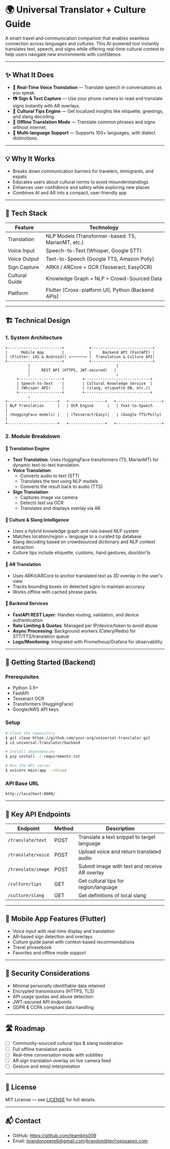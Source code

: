 # 🌍 Universal Translator + Culture Guide

A smart travel and communication companion that enables seamless connection across languages and cultures. This AI-powered tool instantly translates text, speech, and signs while offering real-time cultural context to help users navigate new environments with confidence.

---

## ✨ What It Does

- 🎤 **Real-Time Voice Translation** — Translate speech in conversations as you speak.
- 📷 **Sign & Text Capture** — Use your phone camera to read and translate signs instantly with AR overlays.
- 🧠 **Cultural Tips Engine** — Get localized insights like etiquette, greetings, and slang decoding.
- 🧾 **Offline Translation Mode** — Translate common phrases and signs without internet.
- 🔄 **Multi-language Support** — Supports 100+ languages, with dialect distinctions.

---

## 💡 Why It Works

- Breaks down communication barriers for travelers, immigrants, and expats
- Educates users about cultural norms to avoid misunderstandings
- Enhances user confidence and safety while exploring new places
- Combines AI and AR into a compact, user-friendly app

---

## 🧪 Tech Stack

| Feature | Technology |
|--------|-------------|
| Translation | NLP Models (Transformer-based: T5, MarianMT, etc.) |
| Voice Input | Speech-to-Text (Whisper, Google STT) |
| Voice Output | Text-to-Speech (Google TTS, Amazon Polly) |
| Sign Capture | ARKit / ARCore + OCR (Tesseract, EasyOCR) |
| Cultural Guide | Knowledge Graph + NLP + Crowd-Sourced Data |
| Platform | Flutter (Cross-platform UI), Python (Backend APIs) |

---

## 🏗️ Technical Design

### 1. System Architecture

```
+------------------------+           +---------------------------+
|      Mobile App        |           |     Backend API (FastAPI) |
| (Flutter: iOS & Android)| ←──────→ |  Translation & Culture API|
+------------------------+           +---------------------------+
          |                                      |
          |     REST API (HTTPS, JWT-secured)   |
          |                                      ↓
     +-------------------+        +-----------------------------+
     | Speech-to-Text    |        | Cultural Knowledge Service  |
     | (Whisper API)     |        | (slang, etiquette DB, etc.)|
     +-------------------+        +-----------------------------+
          ↓
+----------------------+   +----------------+   +--------------------+
| NLP Translation      |   | OCR Engine      |   | Text-to-Speech     |
| (HuggingFace models) |   | (Tesseract/Easy)|   | (Google TTS/Polly) |
+----------------------+   +----------------+   +--------------------+
```

### 2. Module Breakdown

#### 🔄 Translation Engine
- **Text Translation**: Uses HuggingFace transformers (T5, MarianMT) for dynamic text-to-text translation.
- **Voice Translation**:
  - Converts audio to text (STT)
  - Translates the text using NLP models
  - Converts the result back to audio (TTS)
- **Sign Translation**: 
  - Captures image via camera
  - Detects text via OCR
  - Translates and displays overlay via AR

#### 🧠 Culture & Slang Intelligence
- Uses a hybrid knowledge graph and rule-based NLP system
- Matches location/region + language to a curated tip database
- Slang decoding based on crowdsourced dictionary and NLP context extraction
- Culture tips include etiquette, customs, hand gestures, dos/don’ts

#### 🎥 AR Translation
- Uses ARKit/ARCore to anchor translated text as 3D overlay in the user's view
- Tracks bounding boxes on detected signs to maintain accuracy
- Works offline with cached phrase packs

#### 📡 Backend Services
- **FastAPI REST Layer**: Handles routing, validation, and device authentication
- **Rate Limiting & Quotas**: Managed per IP/device/token to avoid abuse
- **Async Processing**: Background workers (Celery/Redis) for STT/TTS/translation queue
- **Logs/Monitoring**: Integrated with Prometheus/Grafana for observability

---

## 🚀 Getting Started (Backend)

### Prerequisites
- Python 3.9+
- FastAPI
- Tesseract OCR
- Transformers (HuggingFace)
- Google/AWS API keys

### Setup
```bash
# Clone the repository
$ git clone https://github.com/your-org/universal-translator.git
$ cd universal-translator/backend

# Install dependencies
$ pip install -r requirements.txt

# Run the API server
$ uvicorn main:app --reload
```

### API Base URL
```
http://localhost:8000/
```

---

## 🧠 Key API Endpoints

| Endpoint | Method | Description |
|----------|--------|-------------|
| `/translate/text` | POST | Translate a text snippet to target language |
| `/translate/voice` | POST | Upload voice and return translated audio |
| `/translate/image` | POST | Submit image with text and receive AR overlay |
| `/culture/tips` | GET | Get cultural tips for region/language |
| `/culture/slang` | GET | Get definitions of local slang |

---

## 📱 Mobile App Features (Flutter)

- Voice input with real-time display and translation
- AR-based sign detection and overlays
- Culture guide panel with context-based recommendations
- Travel phrasebook
- Favorites and offline mode support

---

## 🔐 Security Considerations

- Minimal personally identifiable data retained
- Encrypted transmissions (HTTPS, TLS)
- API usage quotas and abuse detection
- JWT-secured API endpoints
- GDPR & CCPA compliant data handling

---

## 🛣️ Roadmap

- [ ] Community-sourced cultural tips & slang moderation
- [ ] Full offline translation packs
- [ ] Real-time conversation mode with subtitles
- [ ] AR sign translation overlay on live camera feed
- [ ] Gesture and emoji interpretation

---

## 🧾 License

MIT License — see [LICENSE](LICENSE) for full details.

---

## 📬 Contact

- GitHub: https://github.com/teambits009
- Email: brandonopere6@gmail.com/brandon@techopssapex.com

